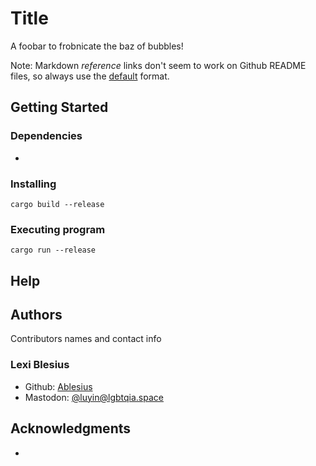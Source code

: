 # Title

A foobar to frobnicate the baz of bubbles!

Note: Markdown *reference* links don't seem to work on Github README files, so always use the [default](https://example.org) format.

## Getting Started

### Dependencies

* 

### Installing

```
cargo build --release
```

### Executing program

```
cargo run --release
```

## Help

<!-- Any advice for common problems or issues. -->

## Authors

Contributors names and contact info

### Lexi Blesius

- Github: [Ablesius](https://github.com/Ablesius)
- Mastodon: [@luyin@lgbtqia.space ](https://lgbtqia.space/@luyin)

## Acknowledgments

<!-- Inspiration, code snippets, etc. -->
*
